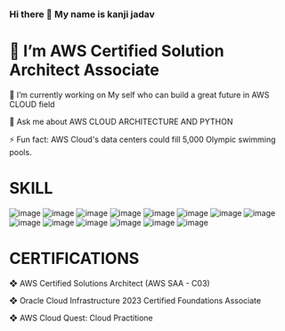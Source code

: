 ### Hi there 👋 My name is kanji jadav


# 🤔 I’m AWS Certified Solution Architect Associate

🔭 I’m currently working on My self who can build a great future in AWS CLOUD field

💬 Ask me about AWS CLOUD ARCHITECTURE AND PYTHON

⚡ Fun fact: AWS Cloud's data centers could fill 5,000 Olympic swimming pools.


# SKILL
![image](https://github.com/kanjijadav/kanjijadav/assets/114801641/b923a923-efa0-451a-b9f1-7093b656d8a0)    ![image](https://github.com/kanjijadav/kanjijadav/assets/114801641/66e5a0b7-6805-4e34-8194-5431e97e3b76)   ![image](https://github.com/kanjijadav/kanjijadav/assets/114801641/60891410-24d9-46f6-ba0a-25df44a55f3d)
![image](https://github.com/kanjijadav/kanjijadav/assets/114801641/4f3edfdf-149f-45fa-b358-ee3a2936477e)    ![image](https://github.com/kanjijadav/kanjijadav/assets/114801641/2d3f2afc-87cf-49be-96a5-2e8a2127fa24)   ![image](https://github.com/kanjijadav/kanjijadav/assets/114801641/e779be67-4977-41c2-b725-a330851ff4db)
![image](https://github.com/kanjijadav/kanjijadav/assets/114801641/62be8576-aa4e-4525-863f-70f93adb1d46)    ![image](https://github.com/kanjijadav/kanjijadav/assets/114801641/2edf373f-3fb0-4187-a158-56d0a5e6f833)   ![image](https://github.com/kanjijadav/kanjijadav/assets/114801641/a604b3f7-ab36-427d-b213-325aeca60895)  ![image](https://github.com/kanjijadav/kanjijadav/assets/114801641/df6704e9-f6ee-4037-96bb-49c314a6b63e)
![image](https://github.com/kanjijadav/kanjijadav/assets/114801641/aa86db60-fe05-4d0c-862b-4bf96fc060c9)    ![image](https://github.com/kanjijadav/kanjijadav/assets/114801641/7ea73103-556f-487c-9dd4-cdce75fdcf3b)   ![image](https://github.com/kanjijadav/kanjijadav/assets/114801641/466bd44a-b87f-40fe-8003-248e454506c0)  ![image](https://github.com/kanjijadav/kanjijadav/assets/114801641/3cd987cc-516a-4446-a843-c6c7b7b8d028)












# CERTIFICATIONS

❖ AWS Certified Solutions Architect 
 (AWS SAA - C03) 
 
❖ Oracle Cloud Infrastructure 2023 
Certified Foundations Associate 

❖ AWS Cloud Quest: Cloud Practitione

